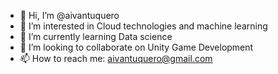 - 👋 Hi, I’m @aivantuquero
- 👀 I’m interested in Cloud technologies and machine learning
- 🌱 I’m currently learning Data science
- 💞️ I’m looking to collaborate on Unity Game Development
- 📫 How to reach me: aivantuquero@gmail.com

<!---
aivantuquero/aivantuquero is a ✨ special ✨ repository because its `README.md` (this file) appears on your GitHub profile.
You can click the Preview link to take a look at your changes.
--->
